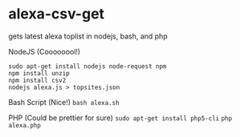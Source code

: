 # alexa-csv-get
gets latest alexa toplist in nodejs, bash, and php

NodeJS (Coooooool!)
```
sudo apt-get install nodejs node-request npm
npm install unzip
npm install csv2
nodejs alexa.js > topsites.json
```

Bash Script (Nice!)
``` bash alexa.sh ```

PHP (Could be prettier for sure)
``` sudo apt-get install php5-cli ```
``` php alexa.php ```
